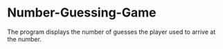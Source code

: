 # Number-Guessing-Game
The program displays the number of guesses the player used to arrive at the number.
